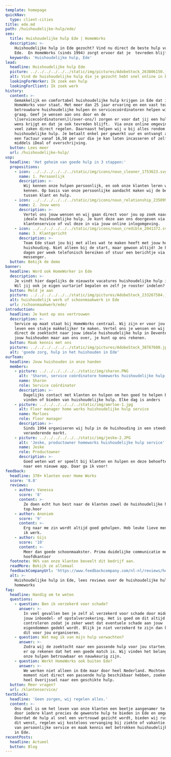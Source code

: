 ```yaml
---
template: homepage
quickNav:
  type: client-cities
title: ede.md
path: /huishoudelijke-hulp/ede/
seo:
  title: Huishoudelijke hulp Ede | HomeWorks
  description: >-
    Huishoudelijke hulp in Ede gezocht? Vind nu direct de beste hulp voor jou in
    Ede.  En HomeWorks (sinds 1994) zorgt ervoor dat je  tevreden blijft .
  keywords: 'Huishoudelijke hulp, Ede'
lead:
  headline: Huishoudelijke hulp Ede
  picture: ../../../../../../static/img/pictures/AdobeStock_263806150.jpg
  alt: Vind de huishoudelijke hulp die je gezocht hebt snel online in Ede
  lookingForWorker: Ik zoek een hulp
  lookingForClient: Ik zoek werk
history:
  content: >-
    Gemakkelijk en comfortabel huishoudelijke hulp krijgen in Ede dat is waar
    HomeWorks voor staat. Met meer dan 25 jaar ervaring en een vast team van
    betrouwbare huishoudelijke hulpen én servicecoördinatoren helpen wij jou
    graag. Geef je wensen aan ons door en de
    \[servicecoördinatoren\](/over-ons/) zorgen er voor dat jij een hulp naar
    wens krijgt en dat je ook tevreden blijft.  Via onze online omgeving kan je
    veel zaken direct regelen. Daarnaast helpen wij u bij alles rondom de
    huishoudelijke hulp. Je betaalt enkel per gewerkt uur en ontvangt achteraf
    een factuur vanaf 16,50 per uur die je kan laten incasseren of zelf betaald
    middels iDeal of overschrijving.
  button: Lees meer
  url: /huishoudelijke-hulp/
usp:
  headline: 'Het geheim van goede hulp in 3 stappen:'
  propositions:
    - icon: ../../../../../../static/img/icons/noun_cleaner_1753623.svg
      name: 1. Persoonlijk
      description: >-
        Wij kennen onze hulpen persoonlijk, en ook onze klanten leren wij graag
        kennen. Op basis van onze persoonlijke aandacht maken wij de beste match
        tussen klant en hulp.
    - icon: ../../../../../../static/img/icons/noun_relationship_2350997.svg
      name: 2. Jouw wens
      description: >-
        Vertel ons jouw wensen en wij gaan direct voor jou op zoek naar de
        ideale huishoudelijke hulp. Je kunt deze aan ons doorgeven via de
        klantenservice of vul deze in via jouw online inlogomgeving.
    - icon: ../../../../../../static/img/icons/noun_credible_2041372.svg
      name: 3. Klantgericht
      description: >-
        Team Ede staat jou bij met alles wat te maken heeft met jouw hulp in de
        huishouding. Niet alleen bij de start, maar gewoon altijd! Je kunt ons 5
        dagen per week telefonisch bereiken of stuur een berichtje via facebook
        messenger.
  button: Bekijk de demo
banner:
  headline: Word ook HomeWorker in Ede
  description: >-
    Je vindt hier dagelijks de nieuwste vacatures huishoudelijke hulp in Ede.
    Wil jij ook je eigen uurtarief bepalen en zelf je rooster indelen?
  button: Meld je aan
  picture: ../../../../../../static/img/pictures/AdobeStock_233267584.jpg
  alt: huishoudelijk werk of schoonmaakwerk in Ede
  url: /schoonmaakwerk/ede/
introduction:
  headline: Je kunt op ons vertrouwen
  description: >-
    Service op maat staat bij HomeWorks centraal. Wij zijn er voor jou om het
    leven een stukje makkelijker te maken. Vertel ons je wensen en wij starten
    direct de zoektocht naar jouw ideale huishoudelijke hulp in Deventer. Laat
    jouw huishouden maar aan ons over, je kunt op ons rekenen.
  button: Maak kennis met ons
  picture: ../../../../../../static/img/pictures/AdobeStock_38767680.jpg
  alt: 'goede zorg, hulp in het huishouden in Ede'
ourTeam:
  headline: Jouw huishouden in onze handen
  members:
    - picture: ../../../../../../static/img/sharon.PNG
      alt: 'Sharon, service coördinatore homeworks huishoudelijke hulp service'
      name: Sharon
      role: Service coördinator
      description: >-
        Dagelijks contact met klanten en hulpen om hen goed te helpen bij het
        vinden of bieden van huishoudelijke hulp. Elke dag is anders
    - picture: ../../../../../../static/img/amrloe-1.jpg
      alt: Floor manager home works huishoudelijke hulp service
      name: Marloes
      role: Floor manager
      description: >-
        Sinds 1994 organiseren wij hulp in de huishouding in een steeds
        veranderende markt.
    - picture: ../../../../../../static/img/jeske-2.JPG
      alt: 'Jeske, productowner homeworks huishoudelijke hulp service'
      name: Jeske
      role: Productowner
      description: >-
        Goed weten wat er speelt bij klanten en hulpen en deze behoefte vertalen
        naar een nieuwe app. Daar ga ik voor!
feedback:
  headline: 370+ klanten over Home Works
  score: '8.8'
  reviews:
    - author: Vanessa
      score: '8'
      content: >-
        Ze doen echt hun best naar de klanten zowel de huishoudelijke hulpen
        top.hoor
    - author: Anoniem
      score: '9'
      content: >-
        Erg naar me zin wordt altijd goed geholpen. Heb leuke lieve mensen waar
        ik werk.
    - author: Gijs
      score: '10'
      content: >-
        Meer dan goede schoonmaakster. Prima duidelijke communicatie met het
        hoofdkantoor
  footnote: 96% van onze klanten beveelt dit bedrijf aan.
  readMore: Bekijk ze allemaal
  feedbackCompanyUrl: 'https://www.feedbackcompany.com/nl-nl/reviews/home-works/'
  alt: >-
    Huishoudelijke hulp in Ede, lees reviews over de huishoudelijke hulp van
    homeworks
faq:
  headline: Handig om te weten
  questions:
    - question: Ben ik verzekerd voor schade?
      answer: >-
        In veel gevallen ben je zelf al verzekerd voor schade door middel van
        jouw inboedel- of opstalverzekering. Het is goed om dit altijd te
        controleren zodat je zeker weet dat eventuele schade aan jouw
        eigendommen gedekt wordt. Blijk je niet verzekerd te zijn dan kunnen wij
        dit voor jou organiseren.
    - question: Wat mag ik van mijn hulp verwachten?
      answer: >-
        Zodra wij de zoektocht naar een passende hulp voor jou starten, mag je
        er op rekenen dat het een goede match is. Wij vinden het belangrijk dat
        onze hulpen betrouwbaar en nauwkeurig zijn.
    - question: Werkt HomeWorks ook buiten Ede?
      answer: >-
        We werken niet alleen in Ede maar door heel Nederland. Mochten we op dit
        moment niet direct een passende hulp beschikbaar hebben, zoeken wij door
        heel Overijssel naar een geschikte hulp.
  button: Meer vragen?
  url: /klantenservice/
textblock:
  headline: 'Geen zorgen, wij regelen alles.'
  content: >-
    Ons doel is om het leven van onze klanten een beetje aangenamer te maken,
    door iedere klant precies de gewenste hulp te bieden in Ede en omgeving.
    Doordat de hulp al snel een vertrouwd gezicht wordt, bieden wij rust. Als je
    dit wenst, regelen wij kosteloos vervanging bij ziekte of vakantie. Geniet
    van persoonlijke service en maak kennis met betrokken huishoudelijke hulpen
    in Ede.
recentPosts:
  headline: Actueel
  button: Blog
---
```


